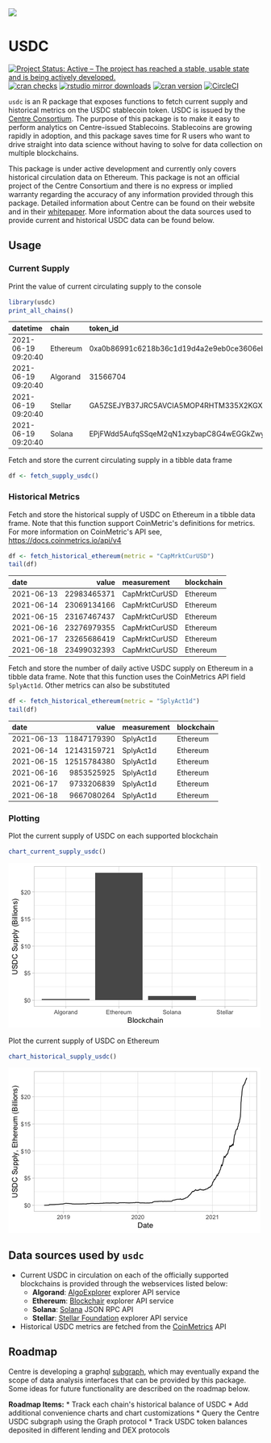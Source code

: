<img src="https://cryptologos.cc/logos/usd-coin-usdc-logo.png" width="50"/>

# USDC

[![Project Status: Active – The project has reached a stable, usable state and is being actively developed.](https://www.repostatus.org/badges/latest/active.svg)](https://www.repostatus.org/#active)
[![cran checks](https://cranchecks.info/badges/worst/usdc)](https://cranchecks.info/pkgs/usdc)
[![rstudio mirror downloads](https://cranlogs.r-pkg.org/badges/usdc?color=C9A115)](https://github.com/r-hub/cranlogs.app)
[![cran version](https://www.r-pkg.org/badges/version/usdc)](https://cran.r-project.org/package=usdc)
[![CircleCI](https://circleci.com/gh/galen211/usdc/tree/master.svg?style=svg)](https://circleci.com/gh/galen211/usdc/tree/master)


`usdc` is an R package that exposes functions to fetch current supply and historical metrics on the USDC stablecoin token.  USDC is issued by the [Centre Consortium](https://www.centre.io/).  The purpose of this package is to make it easy to perform analytics on Centre-issued Stablecoins.  Stablecoins are growing rapidly in adoption, and this package saves time for R users who want to drive straight into data science without having to solve for data collection on multiple blockchains.

This package is under active development and currently only covers historical circulation data on Ethereum.  This package is not an official project of the Centre Consortium and there is no express or implied warranty regarding the accuracy of any information provided through this package.  Detailed information about Centre can be found on their website and in their [whitepaper](https://f.hubspotusercontent30.net/hubfs/9304636/PDF/centre-whitepaper.pdf).  More information about the data sources used to provide current and historical USDC data can be found below.

## Usage

### Current Supply
Print the value of current circulating supply to the console
```r
library(usdc)
print_all_chains()
```
|datetime            |chain    |token_id                                                 |circulating_supply |
|:-------------------|:--------|:--------------------------------------------------------|:------------------|
|2021-06-19 09:20:40 |Ethereum |0xa0b86991c6218b36c1d19d4a2e9eb0ce3606eb48               |$23,523,192,840    |
|2021-06-19 09:20:40 |Algorand |31566704                                                 |$180,804,866       |
|2021-06-19 09:20:40 |Stellar  |GA5ZSEJYB37JRC5AVCIA5MOP4RHTM335X2KGX3IHOJAPP5RE34K4KZVN |$12,896,127        |
|2021-06-19 09:20:40 |Solana   |EPjFWdd5AufqSSqeM2qN1xzybapC8G4wEGGkZwyTDt1v             |$785,000,020       |

Fetch and store the current circulating supply in a tibble data frame
```r
df <- fetch_supply_usdc()
```

### Historical Metrics

Fetch and store the historical supply of USDC on Ethereum in a tibble data frame.  Note that this function support CoinMetric's definitions for metrics.  For more information on CoinMetric's API see, https://docs.coinmetrics.io/api/v4
```r
df <- fetch_historical_ethereum(metric = "CapMrktCurUSD")
tail(df)
```
|date       |       value|measurement   |blockchain |
|:----------|-----------:|:-------------|:----------|
|2021-06-13 | 22983465371|CapMrktCurUSD |Ethereum   |
|2021-06-14 | 23069134166|CapMrktCurUSD |Ethereum   |
|2021-06-15 | 23167467437|CapMrktCurUSD |Ethereum   |
|2021-06-16 | 23276979355|CapMrktCurUSD |Ethereum   |
|2021-06-17 | 23265686419|CapMrktCurUSD |Ethereum   |
|2021-06-18 | 23499032393|CapMrktCurUSD |Ethereum   |

Fetch and store the number of daily active USDC supply on Ethereum in a tibble data frame.  Note that this function uses the CoinMetrics API field `SplyAct1d`.  Other metrics can also be substituted
```r
df <- fetch_historical_ethereum(metric = "SplyAct1d")
tail(df)
```
|date       |       value|measurement |blockchain |
|:----------|-----------:|:-----------|:----------|
|2021-06-13 | 11847179390|SplyAct1d   |Ethereum   |
|2021-06-14 | 12143159721|SplyAct1d   |Ethereum   |
|2021-06-15 | 12515784380|SplyAct1d   |Ethereum   |
|2021-06-16 |  9853525925|SplyAct1d   |Ethereum   |
|2021-06-17 |  9733206839|SplyAct1d   |Ethereum   |
|2021-06-18 |  9667080264|SplyAct1d   |Ethereum   |

### Plotting

Plot the current supply of USDC on each supported blockchain
```r
chart_current_supply_usdc()
```
<img src="./img/current_supply.png"/>


Plot the current supply of USDC on Ethereum
```r
chart_historical_supply_usdc()
```
<img src="./img/historical_supply.png"/>


## Data sources used by `usdc`

* Current USDC in circulation on each of the officially supported blockchains is provided through the webservices listed below:
    * **Algorand**: [AlgoExplorer](https://algoexplorer.io/) explorer API service
    * **Ethereum**: [Blockchair](https://blockchair.com/) explorer API service
    * **Solana**: [Solana](https://docs.solana.com/developing/clients/jsonrpc-api) JSON RPC API
    * **Stellar**: [Stellar Foundation](https://www.stellar.org/) explorer API service
* Historical USDC metrics are fetched from the [CoinMetrics](https://docs.coinmetrics.io/api/v4) API

## Roadmap
Centre is developing a graphql [subgraph](https://thegraph.com/explorer/subgraph/centrehq/usdc), which may eventually expand the scope of data analysis interfaces that can be provided by this package.  Some ideas for future functionality are described on the roadmap below.

**Roadmap Items:**
    * Track each chain's historical balance of USDC
    * Add additional convenience charts and chart customizations
    * Query the Centre USDC subgraph using the Graph protocol
    * Track USDC token balances deposited in different lending and DEX protocols
